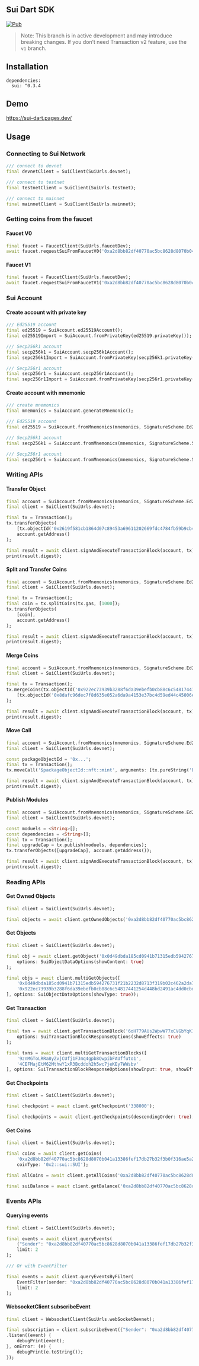 Sui Dart SDK
-

[![Pub](https://img.shields.io/badge/pub-v0.3.4-blue)](https://pub.dev/packages/sui)

> Note: This branch is in active development and may introduce breaking changes. If you don’t need Transaction v2 feature, use the `v1` branch.

Installation
-

```
dependencies:
  sui: ^0.3.4
```

Demo
-

https://sui-dart.pages.dev/

Usage
-

### Connecting to Sui Network

```dart
/// connect to devnet
final devnetClient = SuiClient(SuiUrls.devnet);

/// connect to testnet
final testnetClient = SuiClient(SuiUrls.testnet);

/// connect to mainnet
final mainnetClient = SuiClient(SuiUrls.mainnet);
```

### Getting coins from the faucet

#### Faucet V0
```dart
final faucet = FaucetClient(SuiUrls.faucetDev);
await faucet.requestSuiFromFaucetV0('0xa2d8bb82df40770ac5bc8628d8070b041a13386fef17db27b32f3b0f316ae5a2');
```

#### Faucet V1
```dart
final faucet = FaucetClient(SuiUrls.faucetDev);
await faucet.requestSuiFromFaucetV1('0xa2d8bb82df40770ac5bc8628d8070b041a13386fef17db27b32f3b0f316ae5a2');
```

### Sui Account

#### Create account with private key

```dart
/// Ed25519 account
final ed25519 = SuiAccount.ed25519Account();
final ed25519Import = SuiAccount.fromPrivateKey(ed25519.privateKey());

/// Secp256k1 account
final secp256k1 = SuiAccount.secp256k1Account();
final sepc256k1Import = SuiAccount.fromPrivateKey(secp256k1.privateKey());

/// Secp256r1 account
final secp256r1 = SuiAccount.secp256r1Account();
final sepc256r1Import = SuiAccount.fromPrivateKey(secp256r1.privateKey());
```

#### Create account with mnemonic

```dart
/// create mnemonics
final mnemonics = SuiAccount.generateMnemonic();

/// Ed25519 account
final ed25519 = SuiAccount.fromMnemonics(mnemonics, SignatureScheme.Ed25519);

/// Secp256k1 account
final secp256k1 = SuiAccount.fromMnemonics(mnemonics, SignatureScheme.Secp256k1);

/// Secp256r1 account
final secp256r1 = SuiAccount.fromMnemonics(mnemonics, SignatureScheme.Secp256r1);
```

### Writing APIs

#### Transfer Object

```dart
final account = SuiAccount.fromMnemonics(mnemonics, SignatureScheme.Ed25519);
final client = SuiClient(SuiUrls.devnet);

final tx = Transaction();
tx.transferObjects(
    [tx.objectId('0x2619f581cb1864d07c89453a69611202669fdc4784fb59b9cb4278ec60756011')], 
    account.getAddress()
);

final result = await client.signAndExecuteTransactionBlock(account, tx);
print(result.digest);
```

#### Split and Transfer Coins

```dart
final account = SuiAccount.fromMnemonics(mnemonics, SignatureScheme.Ed25519);
final client = SuiClient(SuiUrls.devnet);

final tx = Transaction();
final coin = tx.splitCoins(tx.gas, [1000]);
tx.transferObjects(
    [coin],
    account.getAddress()
);

final result = await client.signAndExecuteTransactionBlock(account, tx);
print(result.digest);
```

#### Merge Coins

```dart
final account = SuiAccount.fromMnemonics(mnemonics, SignatureScheme.Ed25519);
final client = SuiClient(SuiUrls.devnet);

final tx = Transaction();
tx.mergeCoins(tx.objectId('0x922ec73939b3288f6da39ebefb0cb88c6c54817441254d448bd2491ac4dd0cbd'), 
    [tx.objectId('0x8dafc96dec7f8d635e052a6da9a4153e37bc4d59ed44c45006e4e9d17d07f80d')]
);

final result = await client.signAndExecuteTransactionBlock(account, tx);
print(result.digest);
```

#### Move Call

```dart
final account = SuiAccount.fromMnemonics(mnemonics, SignatureScheme.Ed25519);
final client = SuiClient(SuiUrls.devnet);

const packageObjectId = '0x...';
final tx = Transaction();
tx.moveCall('$packageObjectId::nft::mint', arguments: [tx.pureString('Example NFT')]);

final result = await client.signAndExecuteTransactionBlock(account, tx);
print(result.digest);
```

#### Publish Modules

```dart
final account = SuiAccount.fromMnemonics(mnemonics, SignatureScheme.Ed25519);
final client = SuiClient(SuiUrls.devnet);

const moduels = <String>[];
const dependencies = <String>[];
final tx = Transaction();
final upgradeCap = tx.publish(moduels, dependencies);
tx.transferObjects([upgradeCap], account.getAddress());

final result = await client.signAndExecuteTransactionBlock(account, tx);
print(result.digest);
```

### Reading APIs

#### Get Owned Objects

```dart
final client = SuiClient(SuiUrls.devnet);

final objects = await client.getOwnedObjects('0xa2d8bb82df40770ac5bc8628d8070b041a13386fef17db27b32f3b0f316ae5a2');
```

#### Get Objects

```dart
final client = SuiClient(SuiUrls.devnet);

final obj = await client.getObject('0x0d49dbda185cd0941b71315edb594276731f21b2232d8713f319b02c462a2da7',
    options: SuiObjectDataOptions(showContent: true)
);

final objs = await client.multiGetObjects([
    '0x0d49dbda185cd0941b71315edb594276731f21b2232d8713f319b02c462a2da7',
    '0x922ec73939b3288f6da39ebefb0cb88c6c54817441254d448bd2491ac4dd0cbd'
], options: SuiObjectDataOptions(showType: true));
```

#### Get Transaction

```dart
final client = SuiClient(SuiUrls.devnet);

final txn = await client.getTransactionBlock('6oH779AUs2WpwW77xCVGbYqK1FYVamRqHjV6A5wCV8Qj',
    options: SuiTransactionBlockResponseOptions(showEffects: true)
);

final txns = await client.multiGetTransactionBlocks([
    '9znMGToLRRa8yZvjCUfj1FJmq4gpb8QwpibFAUffuto1',
    '4CEFMajEtM62MthwY1xR3Bcddoh2h5wc7jeKEy7WWsbv'
], options: SuiTransactionBlockResponseOptions(showInput: true, showEffects: true));
```

#### Get Checkpoints

```dart
final client = SuiClient(SuiUrls.devnet);

final checkpoint = await client.getCheckpoint('338000');

final checkpoints = await client.getCheckpoints(descendingOrder: true);
```

#### Get Coins

```dart
final client = SuiClient(SuiUrls.devnet);

final coins = await client.getCoins(
    '0xa2d8bb82df40770ac5bc8628d8070b041a13386fef17db27b32f3b0f316ae5a2',
    coinType: '0x2::sui::SUI');

final allCoins = await client.getAllCoins('0xa2d8bb82df40770ac5bc8628d8070b041a13386fef17db27b32f3b0f316ae5a2');

final suiBalance = await client.getBalance('0xa2d8bb82df40770ac5bc8628d8070b041a13386fef17db27b32f3b0f316ae5a2');
```

### Events APIs

#### Querying events

```dart
final client = SuiClient(SuiUrls.devnet);

final events = await client.queryEvents(
    {"Sender": "0xa2d8bb82df40770ac5bc8628d8070b041a13386fef17db27b32f3b0f316ae5a2"}, 
    limit: 2
);

/// Or with EventFilter

final events = await client.queryEventsByFilter(
    EventFilter(sender: "0xa2d8bb82df40770ac5bc8628d8070b041a13386fef17db27b32f3b0f316ae5a2"), 
    limit: 2
);
```

#### WebsocketClient subscribeEvent

```dart
final client = WebsocketClient(SuiUrls.webSocketDevnet);

final subscription = client.subscribeEvent({"Sender": "0xa2d8bb82df40770ac5bc8628d8070b041a13386fef17db27b32f3b0f316ae5a2"})
.listen((event) {
    debugPrint(event);
}, onError: (e) {
    debugPrint(e.toString());
});
```